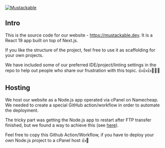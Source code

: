 [![Mustackable](https://avatars.githubusercontent.com/u/200509271?s=96&v=4)](https://mustackable.dev)

## Intro

This is the source code for our website - https://mustackable.dev. It is a React 19 app built on top of Next.js.

If you like the structure of the project, feel free to use it as scaffolding for your own projects.

We have included some of our preferred IDE/project/linting settings in the repo to help out people who share our frustration with this topic. 👍👍👍🐷🐷🐷

## Hosting

We host our website as a Node.js app operated via cPanel on Namecheap. We needed to create a special GitHub action/workflow in order to automate the deployment.

The tricky part was getting the Node.js app to restart after FTP transfer finished, but we found a way to achieve this (see [here](https://github.com/mustackable-dev/mustackable-site/blob/main/.github/workflows/main.yml)).

Feel free to copy this Github Action/Workflow, if you have to deploy your own Node.js project to a cPanel host 👍🐷
